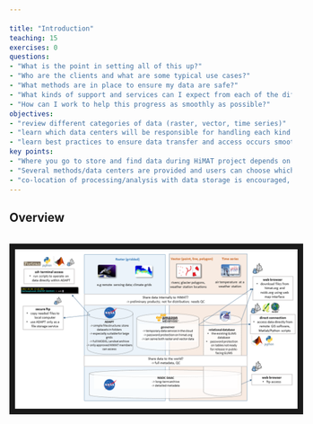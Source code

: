 ```yaml
---

title: "Introduction"
teaching: 15
exercises: 0
questions:
- "What is the point in setting all of this up?"
- "Who are the clients and what are some typical use cases?"
- "What methods are in place to ensure my data are safe?"
- "What kinds of support and services can I expect from each of the different data coordinators?"
- "How can I work to help this progress as smoothly as possible?"
objectives:
- "review different categories of data (raster, vector, time series)"
- "learn which data centers will be responsible for handling each kind of data"
- "learn best practices to ensure data transfer and access occurs smoothly across the team"
key points:
- "Where you go to store and find data during HiMAT project depends on the data type, size and usage constraints"
- "Several methods/data centers are provided and users can choose which approach works best"
- "co-location of processing/analysis with data storage is encouraged, to minimize transfer of large files" 
---
```


## Overview

<br>
<img src="../fig/himatDataDiagram.png" width = "800" border = "10">
<br>


<!---
https://github.com/aaarendt/2016-11-29-HiMAT/blob/gh-pages/files/read_nc.ipynb
--->

